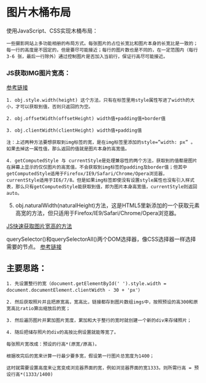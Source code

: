 # 图片木桶布局

使用JavaScript、CSS实现木桶布局：

    一些摄影网站上多功能相册的布局方式。每张图片的占位长宽比和图片本身的长宽比是一致的；每一行的高度是不固定的，但是要尽可能接近；每行的图片数也是不同的，在一定范围内（每行 3-6 张，最后一行除外）通过控制图片是否加入当前行，保证行高尽可能接近。

### JS获取IMG图片宽高： 

  [参考链接](http://www.cnblogs.com/koukouyifan/p/4066564.html)

    1. obj.style.width(height) 这个方法，只有在标签里用style属性写进了width的大小，才可以获取到值，否则只返回的为空。

    2. obj.offsetWidth(offsetHeight) width值+padding值+border值

    3. obj.clientWidth(clientHeight) width值+padding值
  
    注：上述两种方法要想获取到img标签的宽，是在img标签里添加的style=”width: px” 。如果去掉这一属性值，那么返回的值就是图片本身的高宽值。
  
    4. getComputedStyle 与 currentStyle是处理兼容性的两个方法，获取到的值都是图片在屏幕上显示的仅仅图片的高宽值，不会获取到img标签的padding及border值；但其中getComputedStyle适用于Firefox/IE9/Safari/Chrome/Opera浏览器，currentStyle适用于IE6/7/8。但是如果img标签即使没有设置style属性也没有引入样式表，那么只有getComputedStyle能获取到值，即为图片本身高宽值，currentStyle则返回auto。
  
  5. obj.naturalWidth(naturalHeight)方法，这是HTML5里新添加的一个获取元素高宽的方法，但只适用于Firefox/IE9/Safari/Chrome/Opera浏览器。
  
 [JS快速获取图片宽高的方法](http://www.css88.com/archives/5224/comment-page-1)

querySelector()和querySelectorAll()两个DOM选择器，像CSS选择器一样选择需要的节点。
 [参考链接](http://www.nowamagic.net/librarys/veda/detail/388)
  
## 主要思路：

    1. 先设置整行的宽（document.getElementById(' ').style.width = document.documentElement.clientWidth - 30 + 'px'）
    
    2. 然后获取照片并且把原宽高，宽高比，链接都存到图片数组imgs中，按照预设的高300和原宽高比ratio算出缩放后的宽；
    
    3. 然后遍历图片并累加图片宽度，累加和大于整行的宽时就创建一个新的div来存储照片；
    
    4. 随后把储存照片的div的高按比例设置就能等宽了。
    
    每张照片宽改成：预设的行高*(原宽/原高)。
    
    根据改完后的宽来计算一行最少要多宽，假设第一行图片总宽度为1400；
    
    这时就需要设置高度来让宽变成浏览器界面的宽，例如浏览器界面的宽1333。则所需行高 = 预设行高*(1333/1400)
    
